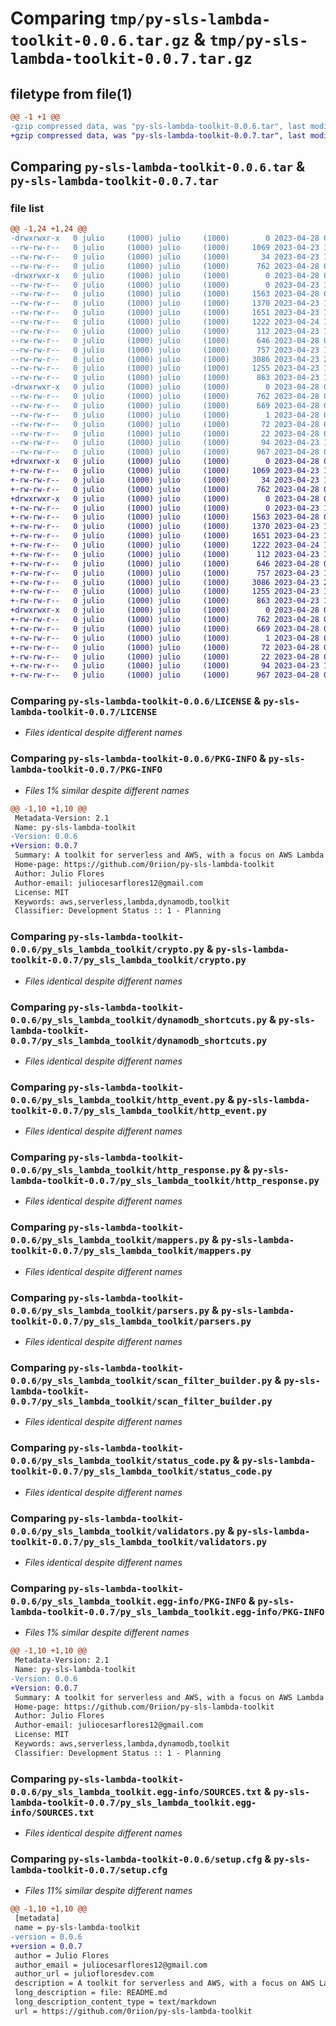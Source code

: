 # Comparing `tmp/py-sls-lambda-toolkit-0.0.6.tar.gz` & `tmp/py-sls-lambda-toolkit-0.0.7.tar.gz`

## filetype from file(1)

```diff
@@ -1 +1 @@
-gzip compressed data, was "py-sls-lambda-toolkit-0.0.6.tar", last modified: Fri Apr 28 07:02:19 2023, max compression
+gzip compressed data, was "py-sls-lambda-toolkit-0.0.7.tar", last modified: Fri Apr 28 07:03:53 2023, max compression
```

## Comparing `py-sls-lambda-toolkit-0.0.6.tar` & `py-sls-lambda-toolkit-0.0.7.tar`

### file list

```diff
@@ -1,24 +1,24 @@
-drwxrwxr-x   0 julio     (1000) julio     (1000)        0 2023-04-28 07:02:19.184939 py-sls-lambda-toolkit-0.0.6/
--rw-rw-r--   0 julio     (1000) julio     (1000)     1069 2023-04-23 17:34:15.000000 py-sls-lambda-toolkit-0.0.6/LICENSE
--rw-rw-r--   0 julio     (1000) julio     (1000)       34 2023-04-23 18:05:48.000000 py-sls-lambda-toolkit-0.0.6/MANIFEST.in
--rw-rw-r--   0 julio     (1000) julio     (1000)      762 2023-04-28 07:02:19.184939 py-sls-lambda-toolkit-0.0.6/PKG-INFO
-drwxrwxr-x   0 julio     (1000) julio     (1000)        0 2023-04-28 07:02:19.184939 py-sls-lambda-toolkit-0.0.6/py_sls_lambda_toolkit/
--rw-rw-r--   0 julio     (1000) julio     (1000)        0 2023-04-23 17:11:35.000000 py-sls-lambda-toolkit-0.0.6/py_sls_lambda_toolkit/__init__.py
--rw-rw-r--   0 julio     (1000) julio     (1000)     1563 2023-04-28 03:49:17.000000 py-sls-lambda-toolkit-0.0.6/py_sls_lambda_toolkit/crypto.py
--rw-rw-r--   0 julio     (1000) julio     (1000)     1370 2023-04-23 17:11:56.000000 py-sls-lambda-toolkit-0.0.6/py_sls_lambda_toolkit/dynamodb_shortcuts.py
--rw-rw-r--   0 julio     (1000) julio     (1000)     1651 2023-04-23 17:11:56.000000 py-sls-lambda-toolkit-0.0.6/py_sls_lambda_toolkit/http_event.py
--rw-rw-r--   0 julio     (1000) julio     (1000)     1222 2023-04-24 15:55:29.000000 py-sls-lambda-toolkit-0.0.6/py_sls_lambda_toolkit/http_response.py
--rw-rw-r--   0 julio     (1000) julio     (1000)      112 2023-04-23 17:11:56.000000 py-sls-lambda-toolkit-0.0.6/py_sls_lambda_toolkit/logger.py
--rw-rw-r--   0 julio     (1000) julio     (1000)      646 2023-04-28 06:49:01.000000 py-sls-lambda-toolkit-0.0.6/py_sls_lambda_toolkit/mappers.py
--rw-rw-r--   0 julio     (1000) julio     (1000)      757 2023-04-23 17:11:56.000000 py-sls-lambda-toolkit-0.0.6/py_sls_lambda_toolkit/parsers.py
--rw-rw-r--   0 julio     (1000) julio     (1000)     3086 2023-04-23 20:42:46.000000 py-sls-lambda-toolkit-0.0.6/py_sls_lambda_toolkit/scan_filter_builder.py
--rw-rw-r--   0 julio     (1000) julio     (1000)     1255 2023-04-23 17:11:56.000000 py-sls-lambda-toolkit-0.0.6/py_sls_lambda_toolkit/status_code.py
--rw-rw-r--   0 julio     (1000) julio     (1000)      863 2023-04-23 17:11:56.000000 py-sls-lambda-toolkit-0.0.6/py_sls_lambda_toolkit/validators.py
-drwxrwxr-x   0 julio     (1000) julio     (1000)        0 2023-04-28 07:02:19.184939 py-sls-lambda-toolkit-0.0.6/py_sls_lambda_toolkit.egg-info/
--rw-rw-r--   0 julio     (1000) julio     (1000)      762 2023-04-28 07:02:19.000000 py-sls-lambda-toolkit-0.0.6/py_sls_lambda_toolkit.egg-info/PKG-INFO
--rw-rw-r--   0 julio     (1000) julio     (1000)      669 2023-04-28 07:02:19.000000 py-sls-lambda-toolkit-0.0.6/py_sls_lambda_toolkit.egg-info/SOURCES.txt
--rw-rw-r--   0 julio     (1000) julio     (1000)        1 2023-04-28 07:02:19.000000 py-sls-lambda-toolkit-0.0.6/py_sls_lambda_toolkit.egg-info/dependency_links.txt
--rw-rw-r--   0 julio     (1000) julio     (1000)       72 2023-04-28 07:02:19.000000 py-sls-lambda-toolkit-0.0.6/py_sls_lambda_toolkit.egg-info/requires.txt
--rw-rw-r--   0 julio     (1000) julio     (1000)       22 2023-04-28 07:02:19.000000 py-sls-lambda-toolkit-0.0.6/py_sls_lambda_toolkit.egg-info/top_level.txt
--rw-rw-r--   0 julio     (1000) julio     (1000)       94 2023-04-23 17:31:48.000000 py-sls-lambda-toolkit-0.0.6/pyproject.toml
--rw-rw-r--   0 julio     (1000) julio     (1000)      967 2023-04-28 07:02:19.184939 py-sls-lambda-toolkit-0.0.6/setup.cfg
+drwxrwxr-x   0 julio     (1000) julio     (1000)        0 2023-04-28 07:03:53.336765 py-sls-lambda-toolkit-0.0.7/
+-rw-rw-r--   0 julio     (1000) julio     (1000)     1069 2023-04-23 17:34:15.000000 py-sls-lambda-toolkit-0.0.7/LICENSE
+-rw-rw-r--   0 julio     (1000) julio     (1000)       34 2023-04-23 18:05:48.000000 py-sls-lambda-toolkit-0.0.7/MANIFEST.in
+-rw-rw-r--   0 julio     (1000) julio     (1000)      762 2023-04-28 07:03:53.336765 py-sls-lambda-toolkit-0.0.7/PKG-INFO
+drwxrwxr-x   0 julio     (1000) julio     (1000)        0 2023-04-28 07:03:53.336765 py-sls-lambda-toolkit-0.0.7/py_sls_lambda_toolkit/
+-rw-rw-r--   0 julio     (1000) julio     (1000)        0 2023-04-23 17:11:35.000000 py-sls-lambda-toolkit-0.0.7/py_sls_lambda_toolkit/__init__.py
+-rw-rw-r--   0 julio     (1000) julio     (1000)     1563 2023-04-28 03:49:17.000000 py-sls-lambda-toolkit-0.0.7/py_sls_lambda_toolkit/crypto.py
+-rw-rw-r--   0 julio     (1000) julio     (1000)     1370 2023-04-23 17:11:56.000000 py-sls-lambda-toolkit-0.0.7/py_sls_lambda_toolkit/dynamodb_shortcuts.py
+-rw-rw-r--   0 julio     (1000) julio     (1000)     1651 2023-04-23 17:11:56.000000 py-sls-lambda-toolkit-0.0.7/py_sls_lambda_toolkit/http_event.py
+-rw-rw-r--   0 julio     (1000) julio     (1000)     1222 2023-04-24 15:55:29.000000 py-sls-lambda-toolkit-0.0.7/py_sls_lambda_toolkit/http_response.py
+-rw-rw-r--   0 julio     (1000) julio     (1000)      112 2023-04-23 17:11:56.000000 py-sls-lambda-toolkit-0.0.7/py_sls_lambda_toolkit/logger.py
+-rw-rw-r--   0 julio     (1000) julio     (1000)      646 2023-04-28 06:49:01.000000 py-sls-lambda-toolkit-0.0.7/py_sls_lambda_toolkit/mappers.py
+-rw-rw-r--   0 julio     (1000) julio     (1000)      757 2023-04-23 17:11:56.000000 py-sls-lambda-toolkit-0.0.7/py_sls_lambda_toolkit/parsers.py
+-rw-rw-r--   0 julio     (1000) julio     (1000)     3086 2023-04-23 20:42:46.000000 py-sls-lambda-toolkit-0.0.7/py_sls_lambda_toolkit/scan_filter_builder.py
+-rw-rw-r--   0 julio     (1000) julio     (1000)     1255 2023-04-23 17:11:56.000000 py-sls-lambda-toolkit-0.0.7/py_sls_lambda_toolkit/status_code.py
+-rw-rw-r--   0 julio     (1000) julio     (1000)      863 2023-04-23 17:11:56.000000 py-sls-lambda-toolkit-0.0.7/py_sls_lambda_toolkit/validators.py
+drwxrwxr-x   0 julio     (1000) julio     (1000)        0 2023-04-28 07:03:53.336765 py-sls-lambda-toolkit-0.0.7/py_sls_lambda_toolkit.egg-info/
+-rw-rw-r--   0 julio     (1000) julio     (1000)      762 2023-04-28 07:03:53.000000 py-sls-lambda-toolkit-0.0.7/py_sls_lambda_toolkit.egg-info/PKG-INFO
+-rw-rw-r--   0 julio     (1000) julio     (1000)      669 2023-04-28 07:03:53.000000 py-sls-lambda-toolkit-0.0.7/py_sls_lambda_toolkit.egg-info/SOURCES.txt
+-rw-rw-r--   0 julio     (1000) julio     (1000)        1 2023-04-28 07:03:53.000000 py-sls-lambda-toolkit-0.0.7/py_sls_lambda_toolkit.egg-info/dependency_links.txt
+-rw-rw-r--   0 julio     (1000) julio     (1000)       72 2023-04-28 07:03:53.000000 py-sls-lambda-toolkit-0.0.7/py_sls_lambda_toolkit.egg-info/requires.txt
+-rw-rw-r--   0 julio     (1000) julio     (1000)       22 2023-04-28 07:03:53.000000 py-sls-lambda-toolkit-0.0.7/py_sls_lambda_toolkit.egg-info/top_level.txt
+-rw-rw-r--   0 julio     (1000) julio     (1000)       94 2023-04-23 17:31:48.000000 py-sls-lambda-toolkit-0.0.7/pyproject.toml
+-rw-rw-r--   0 julio     (1000) julio     (1000)      967 2023-04-28 07:03:53.336765 py-sls-lambda-toolkit-0.0.7/setup.cfg
```

### Comparing `py-sls-lambda-toolkit-0.0.6/LICENSE` & `py-sls-lambda-toolkit-0.0.7/LICENSE`

 * *Files identical despite different names*

### Comparing `py-sls-lambda-toolkit-0.0.6/PKG-INFO` & `py-sls-lambda-toolkit-0.0.7/PKG-INFO`

 * *Files 1% similar despite different names*

```diff
@@ -1,10 +1,10 @@
 Metadata-Version: 2.1
 Name: py-sls-lambda-toolkit
-Version: 0.0.6
+Version: 0.0.7
 Summary: A toolkit for serverless and AWS, with a focus on AWS Lambda and dynamodb.
 Home-page: https://github.com/0riion/py-sls-lambda-toolkit
 Author: Julio Flores
 Author-email: juliocesarflores12@gmail.com
 License: MIT
 Keywords: aws,serverless,lambda,dynamodb,toolkit
 Classifier: Development Status :: 1 - Planning
```

### Comparing `py-sls-lambda-toolkit-0.0.6/py_sls_lambda_toolkit/crypto.py` & `py-sls-lambda-toolkit-0.0.7/py_sls_lambda_toolkit/crypto.py`

 * *Files identical despite different names*

### Comparing `py-sls-lambda-toolkit-0.0.6/py_sls_lambda_toolkit/dynamodb_shortcuts.py` & `py-sls-lambda-toolkit-0.0.7/py_sls_lambda_toolkit/dynamodb_shortcuts.py`

 * *Files identical despite different names*

### Comparing `py-sls-lambda-toolkit-0.0.6/py_sls_lambda_toolkit/http_event.py` & `py-sls-lambda-toolkit-0.0.7/py_sls_lambda_toolkit/http_event.py`

 * *Files identical despite different names*

### Comparing `py-sls-lambda-toolkit-0.0.6/py_sls_lambda_toolkit/http_response.py` & `py-sls-lambda-toolkit-0.0.7/py_sls_lambda_toolkit/http_response.py`

 * *Files identical despite different names*

### Comparing `py-sls-lambda-toolkit-0.0.6/py_sls_lambda_toolkit/mappers.py` & `py-sls-lambda-toolkit-0.0.7/py_sls_lambda_toolkit/mappers.py`

 * *Files identical despite different names*

### Comparing `py-sls-lambda-toolkit-0.0.6/py_sls_lambda_toolkit/parsers.py` & `py-sls-lambda-toolkit-0.0.7/py_sls_lambda_toolkit/parsers.py`

 * *Files identical despite different names*

### Comparing `py-sls-lambda-toolkit-0.0.6/py_sls_lambda_toolkit/scan_filter_builder.py` & `py-sls-lambda-toolkit-0.0.7/py_sls_lambda_toolkit/scan_filter_builder.py`

 * *Files identical despite different names*

### Comparing `py-sls-lambda-toolkit-0.0.6/py_sls_lambda_toolkit/status_code.py` & `py-sls-lambda-toolkit-0.0.7/py_sls_lambda_toolkit/status_code.py`

 * *Files identical despite different names*

### Comparing `py-sls-lambda-toolkit-0.0.6/py_sls_lambda_toolkit/validators.py` & `py-sls-lambda-toolkit-0.0.7/py_sls_lambda_toolkit/validators.py`

 * *Files identical despite different names*

### Comparing `py-sls-lambda-toolkit-0.0.6/py_sls_lambda_toolkit.egg-info/PKG-INFO` & `py-sls-lambda-toolkit-0.0.7/py_sls_lambda_toolkit.egg-info/PKG-INFO`

 * *Files 1% similar despite different names*

```diff
@@ -1,10 +1,10 @@
 Metadata-Version: 2.1
 Name: py-sls-lambda-toolkit
-Version: 0.0.6
+Version: 0.0.7
 Summary: A toolkit for serverless and AWS, with a focus on AWS Lambda and dynamodb.
 Home-page: https://github.com/0riion/py-sls-lambda-toolkit
 Author: Julio Flores
 Author-email: juliocesarflores12@gmail.com
 License: MIT
 Keywords: aws,serverless,lambda,dynamodb,toolkit
 Classifier: Development Status :: 1 - Planning
```

### Comparing `py-sls-lambda-toolkit-0.0.6/py_sls_lambda_toolkit.egg-info/SOURCES.txt` & `py-sls-lambda-toolkit-0.0.7/py_sls_lambda_toolkit.egg-info/SOURCES.txt`

 * *Files identical despite different names*

### Comparing `py-sls-lambda-toolkit-0.0.6/setup.cfg` & `py-sls-lambda-toolkit-0.0.7/setup.cfg`

 * *Files 11% similar despite different names*

```diff
@@ -1,10 +1,10 @@
 [metadata]
 name = py-sls-lambda-toolkit
-version = 0.0.6
+version = 0.0.7
 author = Julio Flores
 author_email = juliocesarflores12@gmail.com
 author_url = juliofloresdev.com
 description = A toolkit for serverless and AWS, with a focus on AWS Lambda and dynamodb.
 long_description = file: README.md
 long_description_content_type = text/markdown
 url = https://github.com/0riion/py-sls-lambda-toolkit
```

